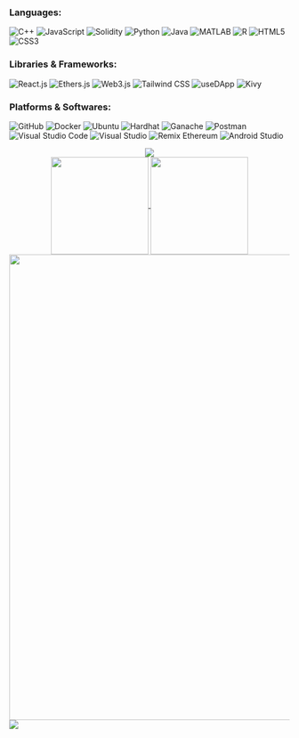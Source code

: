 ### Languages:
![C++](https://img.shields.io/badge/C%2B%2B-00599C?style=for-the-badge&logo=c%2B%2B&logoColor=00599C&labelColor=white) ![JavaScript](https://img.shields.io/badge/JavaScript-F7DF1E?style=for-the-badge&logo=javascript&logoColor=F7DF1E&labelColor=black) ![Solidity](https://img.shields.io/badge/Solidity-black?style=for-the-badge&logo=solidity&logoColor=black&labelColor=white) ![Python](https://img.shields.io/badge/Python-3776AB?style=for-the-badge&logo=python&logoColor=3776AB&labelColor=white) ![Java](https://img.shields.io/badge/Java-E76F01?style=for-the-badge&logo=java&logoColor=E76F01&labelColor=white) ![MATLAB](https://img.shields.io/badge/MATLAB-F77F10?style=for-the-badge&logo=matlab&logoColor=F77F10&labelColor=white) ![R](https://img.shields.io/badge/R-2368BD?style=for-the-badge&logo=r&logoColor=2368BD&labelColor=white) ![HTML5](https://img.shields.io/badge/HTML5-E34F26?style=for-the-badge&logo=html5&logoColor=E34F26&labelColor=white) ![CSS3](https://img.shields.io/badge/CSS3-1572B6?style=for-the-badge&logo=css3&logoColor=1572B6&labelColor=white)

### Libraries & Frameworks:
![React.js](https://img.shields.io/badge/React.js-61DAFB?style=for-the-badge&logo=react&logoColor=61DAFB&labelColor=black) ![Ethers.js](https://img.shields.io/badge/Ethers.js-2535A0?style=for-the-badge&logo=ethersdotjs&logoColor=white&labelColor=white) ![Web3.js](https://img.shields.io/badge/Web3.js-EF6830?style=for-the-badge&logo=web3dotjs&logoColor=EF6830&labelColor=white) ![Tailwind CSS](https://img.shields.io/badge/Tailwind_CSS-38BDF8?style=for-the-badge&logo=tailwind-css&logoColor=38BDF8&labelColor=white) ![useDApp](https://img.shields.io/badge/useDApp-807CE2?style=for-the-badge&logo=usedapp&logoColor=white&labelColor=white) ![Kivy](https://img.shields.io/badge/Kivy-404143?style=for-the-badge&logo=kivy&logoColor=white&labelColor=white)

### Platforms & Softwares:
![GitHub](https://img.shields.io/badge/GitHub-white?style=for-the-badge&logo=github&logoColor=white&labelColor=100000) ![Docker](https://img.shields.io/badge/Docker-228DE3?style=for-the-badge&logo=docker&logoColor=228DE3&labelColor=white)
![Ubuntu](https://img.shields.io/badge/Ubuntu-E95420?style=for-the-badge&logo=ubuntu&logoColor=E95420&labelColor=white) ![Hardhat](https://img.shields.io/badge/Hardhat-F2E402?style=for-the-badge&logo=hardhat&logoColor=white&labelColor=white) ![Ganache](https://img.shields.io/badge/Ganache-D89E5E?style=for-the-badge&logo=ganache&logoColor=F2E402&labelColor=white) ![Postman](https://img.shields.io/badge/Postman-FF6C38?style=for-the-badge&logo=postman&logoColor=FF6C38&labelColor=white)
![Visual Studio Code](https://img.shields.io/badge/Visual_Studio_Code-0074C2?style=for-the-badge&logo=visual-studio-code&logoColor=0074C2&labelColor=white) ![Visual Studio](https://img.shields.io/badge/Visual_Studio-61218C?style=for-the-badge&logo=visual-studio&logoColor=61218C&labelColor=white) ![Remix Ethereum](https://img.shields.io/badge/Remix_Ethereum-393E5E?style=for-the-badge&logo=remix-ethereum&logoColor=white&labelColor=white) ![Android Studio](https://img.shields.io/badge/Android_Studio-3DDC84?style=for-the-badge&logo=android-studio&logoColor=3DDC84&labelColor=white)


<div align="center">
  <img src='http://github-profile-summary-cards.vercel.app/api/cards/profile-details?username=snowyfield1906&theme=vue'/>
</div>
<div align="center">
  <a href="https://fb.com/trantieuvann">
  <img align="center" src="https://github-readme-stats.vercel.app/api?username=SnowyField1906&show_icons=true&theme=vue&include_all_commits=true&show_owner=true&hide=stars" height="175px"/>
</a>
<a href="http://fb.com/trantieuvann">
  <img align="center" src="https://github-readme-stats.vercel.app/api/top-langs/?username=SnowyField1906&layout=compact&theme=vue&langs_count=8" height="175px"/>
</a>
<a href="https://wakatime.com/@SnowyField1906">
  <img align="center" src="https://github-readme-stats.vercel.app/api/wakatime?username=SnowyField1906&theme=vue&v=1" width="837px"/>
</a>
</div>

<a>
  <img align="center" src="https://gpvc.arturio.dev/SnowyField1906">
</a>

